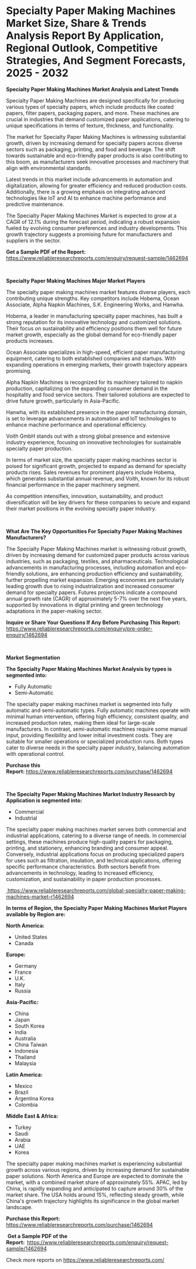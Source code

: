 <p><h1>Specialty Paper Making Machines Market Size, Share & Trends Analysis Report By Application, Regional Outlook, Competitive Strategies, And Segment Forecasts, 2025 - 2032</h1></p><p><strong>Specialty Paper Making Machines Market Analysis and Latest Trends</strong></p>
<p><p>Specialty Paper Making Machines are designed specifically for producing various types of specialty papers, which include products like coated papers, filter papers, packaging papers, and more. These machines are crucial in industries that demand customized paper applications, catering to unique specifications in terms of texture, thickness, and functionality.</p><p>The market for Specialty Paper Making Machines is witnessing substantial growth, driven by increasing demand for specialty papers across diverse sectors such as packaging, printing, and food and beverage. The shift towards sustainable and eco-friendly paper products is also contributing to this boom, as manufacturers seek innovative processes and machinery that align with environmental standards.</p><p>Latest trends in this market include advancements in automation and digitalization, allowing for greater efficiency and reduced production costs. Additionally, there is a growing emphasis on integrating advanced technologies like IoT and AI to enhance machine performance and predictive maintenance.</p><p>The Specialty Paper Making Machines Market is expected to grow at a CAGR of 12.1% during the forecast period, indicating a robust expansion fueled by evolving consumer preferences and industry developments. This growth trajectory suggests a promising future for manufacturers and suppliers in the sector.</p></p>
<p><strong>Get a Sample PDF of the Report:&nbsp;</strong> <a href="https://www.reliableresearchreports.com/enquiry/request-sample/1462694?utm_campaign=2737&utm_medium=2&utm_source=Github&utm_content=ia&utm_term=12042025&utm_id=specialty-paper-making-machines">https://www.reliableresearchreports.com/enquiry/request-sample/1462694</a></p>
<p>&nbsp;</p>
<p><strong>Specialty Paper Making Machines Major Market Players</strong></p>
<p><p>The specialty paper making machines market features diverse players, each contributing unique strengths. Key competitors include Hobema, Ocean Associate, Alpha Napkin Machines, S.K. Engineering Works, and Hanwha. </p><p>Hobema, a leader in manufacturing specialty paper machines, has built a strong reputation for its innovative technology and customized solutions. Their focus on sustainability and efficiency positions them well for future market growth, especially as the global demand for eco-friendly paper products increases.</p><p>Ocean Associate specializes in high-speed, efficient paper manufacturing equipment, catering to both established companies and startups. With expanding operations in emerging markets, their growth trajectory appears promising.</p><p>Alpha Napkin Machines is recognized for its machinery tailored to napkin production, capitalizing on the expanding consumer demand in the hospitality and food service sectors. Their tailored solutions are expected to drive future growth, particularly in Asia-Pacific.</p><p>Hanwha, with its established presence in the paper manufacturing domain, is set to leverage advancements in automation and IoT technologies to enhance machine performance and operational efficiency.</p><p>Voith GmbH stands out with a strong global presence and extensive industry experience, focusing on innovative technologies for sustainable specialty paper production.</p><p>In terms of market size, the specialty paper making machines sector is poised for significant growth, projected to expand as demand for specialty products rises. Sales revenues for prominent players include Hobema, which generates substantial annual revenue, and Voith, known for its robust financial performance in the paper machinery segment.</p><p>As competition intensifies, innovation, sustainability, and product diversification will be key drivers for these companies to secure and expand their market positions in the evolving specialty paper industry.</p></p>
<p>&nbsp;</p>
<p><strong>What Are The Key Opportunities For Specialty Paper Making Machines Manufacturers?</strong></p>
<p><p>The Specialty Paper Making Machines market is witnessing robust growth, driven by increasing demand for customized paper products across various industries, such as packaging, textiles, and pharmaceuticals. Technological advancements in manufacturing processes, including automation and eco-friendly solutions, are enhancing production efficiency and sustainability, further propelling market expansion. Emerging economies are particularly leading growth due to rising industrialization and increased consumer demand for specialty papers. Futures projections indicate a compound annual growth rate (CAGR) of approximately 5-7% over the next five years, supported by innovations in digital printing and green technology adaptations in the paper-making sector.</p></p>
<p><strong>Inquire or Share Your Questions If Any Before Purchasing This Report:</strong> <a href="https://www.reliableresearchreports.com/enquiry/pre-order-enquiry/1462694?utm_campaign=2737&utm_medium=2&utm_source=Github&utm_content=ia&utm_term=12042025&utm_id=specialty-paper-making-machines">https://www.reliableresearchreports.com/enquiry/pre-order-enquiry/1462694</a></p>
<p>&nbsp;</p>
<p><strong>Market Segmentation</strong></p>
<p><strong>The Specialty Paper Making Machines Market Analysis by types is segmented into:</strong></p>
<p><ul><li>Fully Automatic</li><li>Semi-Automatic</li></ul></p>
<p><p>The specialty paper making machines market is segmented into fully automatic and semi-automatic types. Fully automatic machines operate with minimal human intervention, offering high efficiency, consistent quality, and increased production rates, making them ideal for large-scale manufacturers. In contrast, semi-automatic machines require some manual input, providing flexibility and lower initial investment costs. They are suitable for smaller operations or specialized production runs. Both types cater to diverse needs in the specialty paper industry, balancing automation with operational control.</p></p>
<p><strong>Purchase this Report:&nbsp;</strong><a href="https://www.reliableresearchreports.com/purchase/1462694?utm_campaign=2737&utm_medium=2&utm_source=Github&utm_content=ia&utm_term=12042025&utm_id=specialty-paper-making-machines">https://www.reliableresearchreports.com/purchase/1462694</a></p>
<p>&nbsp;</p>
<p><strong>The Specialty Paper Making Machines Market Industry Research by Application is segmented into:</strong></p>
<p><ul><li>Commercial</li><li>Industrial</li></ul></p>
<p><p>The specialty paper making machines market serves both commercial and industrial applications, catering to a diverse range of needs. In commercial settings, these machines produce high-quality papers for packaging, printing, and stationery, enhancing branding and consumer appeal. Conversely, industrial applications focus on producing specialized papers for uses such as filtration, insulation, and technical applications, offering specific performance characteristics. Both sectors benefit from advancements in technology, leading to increased efficiency, customization, and sustainability in paper production processes.</p></p>
<p><a href="https://www.reliableresearchreports.com/global-specialty-paper-making-machines-market-r1462694?utm_campaign=2737&utm_medium=2&utm_source=Github&utm_content=ia&utm_term=12042025&utm_id=specialty-paper-making-machines">&nbsp;https://www.reliableresearchreports.com/global-specialty-paper-making-machines-market-r1462694</a></p>
<p><strong>In terms of Region, the Specialty Paper Making Machines Market Players available by Region are:</strong></p>
<p>
    <p> <strong> North America: </strong>
        <ul>
            <li>United States</li>
            <li>Canada</li>
        </ul>
        </p> 
    <p> <strong> Europe: </strong>
        <ul>
            <li>Germany</li>
            <li>France</li>
            <li>U.K.</li>
            <li>Italy</li>
            <li>Russia</li>
        </ul>
        </p> 
    <p> <strong> Asia-Pacific: </strong>
        <ul>
            <li>China</li>
            <li>Japan</li>
            <li>South Korea</li>
            <li>India</li>
            <li>Australia</li>
            <li>China Taiwan</li>
            <li>Indonesia</li>
            <li>Thailand</li>
            <li>Malaysia</li>
        </ul>
        </p> 
    <p> <strong> Latin America: </strong>
        <ul>
            <li>Mexico</li>
            <li>Brazil</li>
            <li>Argentina Korea</li>
            <li>Colombia</li>
        </ul>
        </p> 
    <p> <strong> Middle East & Africa: </strong>
        <ul>
            <li>Turkey</li>
            <li>Saudi</li>
            <li>Arabia</li>
            <li>UAE</li>
            <li>Korea</li>
        </ul>
    </p>
    </p>
<p><p>The specialty paper making machines market is experiencing substantial growth across various regions, driven by increasing demand for sustainable paper solutions. North America and Europe are expected to dominate the market, with a combined market share of approximately 55%. APAC, led by China, is rapidly expanding and anticipated to capture around 30% of the market share. The USA holds around 15%, reflecting steady growth, while China's growth trajectory highlights its significance in the global market landscape.</p></p>
<p><strong>Purchase this Report: </strong><a href="https://www.reliableresearchreports.com/purchase/1462694?utm_campaign=2737&utm_medium=2&utm_source=Github&utm_content=ia&utm_term=12042025&utm_id=specialty-paper-making-machines">https://www.reliableresearchreports.com/purchase/1462694</a></p>
<p>&nbsp;<strong>Get a Sample PDF of the Report:&nbsp;&nbsp;</strong><a href="https://www.reliableresearchreports.com/enquiry/request-sample/1462694?utm_campaign=2737&utm_medium=2&utm_source=Github&utm_content=ia&utm_term=12042025&utm_id=specialty-paper-making-machines">https://www.reliableresearchreports.com/enquiry/request-sample/1462694</a></p>
<p><strong></strong></p>
<p>Check more reports on <a href="https://www.reliableresearchreports.com/?utm_campaign=2737&utm_medium=2&utm_source=Github&utm_content=ia&utm_term=12042025&utm_id=specialty-paper-making-machines">https://www.reliableresearchreports.com/</a></p>